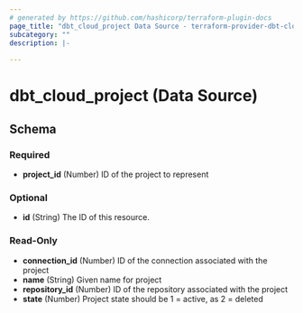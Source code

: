 ```yaml
---
# generated by https://github.com/hashicorp/terraform-plugin-docs
page_title: "dbt_cloud_project Data Source - terraform-provider-dbt-cloud"
subcategory: ""
description: |-
  
---
```


# dbt_cloud_project (Data Source)





<!-- schema generated by tfplugindocs -->
## Schema

### Required

- **project_id** (Number) ID of the project to represent

### Optional

- **id** (String) The ID of this resource.

### Read-Only

- **connection_id** (Number) ID of the connection associated with the project
- **name** (String) Given name for project
- **repository_id** (Number) ID of the repository associated with the project
- **state** (Number) Project state should be 1 = active, as 2 = deleted



